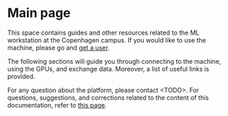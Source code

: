# Main page

This space contains guides and other resources related to the ML workstation at the Copenhagen campus. If you would like to use the machine, please go and [get a user](get-a-user.md).

The following sections will guide you through connecting to the machine, using the GPUs, and exchange data. Moreover, a list of useful links is provided.

For any question about the platform, please contact &lt;TODO&gt;.
For questions, suggestions, and corrections related to the content of this documentation, refer to [this page]( https://github.com/miccio-dk/machine-learning-workstation-docs/issues).

